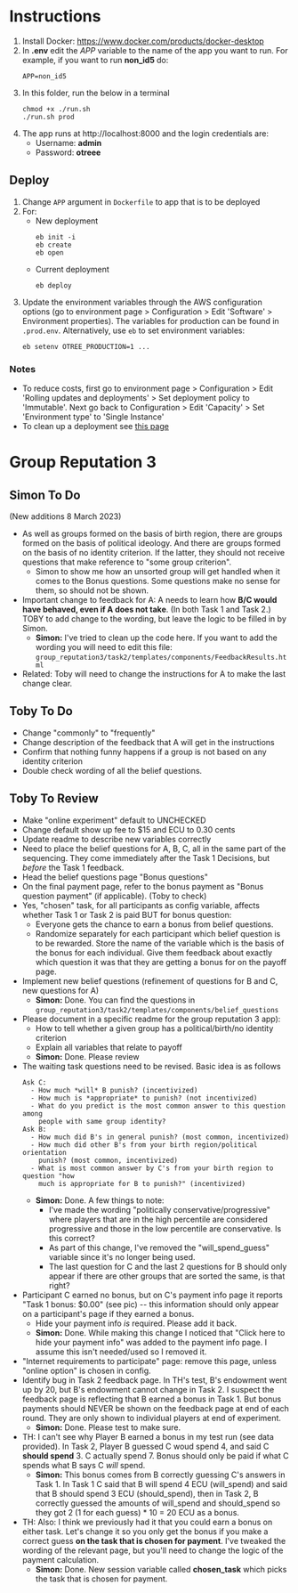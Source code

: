 # Instructions

1. Install Docker: https://www.docker.com/products/docker-desktop
2. In **.env** edit the *APP* variable to the name of the app you want to run.
   For example, if you want to run **non_id5** do:
   ```
   APP=non_id5
   ```
3. In this folder, run the below in a terminal
   ```
   chmod +x ./run.sh
   ./run.sh prod
   ```
4. The app runs at http://localhost:8000 and the login credentials are:
	- Username: **admin**
	- Password: **otreee**

## Deploy

1. Change `APP` argument in `Dockerfile` to app that is to be deployed
2. For:
   - New deployment
     ```
     eb init -i
     eb create
     eb open
     ```
   - Current deployment
     ```
     eb deploy
     ```
3. Update the environment variables through the AWS configuration options
   (go to environment page > Configuration > Edit 'Software' > Environment
   properties). The variables for production can be found in `.prod.env`.
   Alternatively, use `eb` to set environment variables:
   ```
   eb setenv OTREE_PRODUCTION=1 ...
   ```

### Notes

- To reduce costs, first go to environment page > Configuration > Edit
  'Rolling updates and deployments' > Set deployment policy to 'Immutable'.
  Next go back to Configuration > Edit 'Capacity' > Set 'Environment type'
  to 'Single Instance'
- To clean up a deployment see [this page](https://docs.aws.amazon.com/elasticbeanstalk/latest/dg/GettingStarted.Cleanup.html)

# Group Reputation 3

## Simon To Do

(New additions 8 March 2023)

- As well as groups formed on the basis of birth region, there are groups
  formed on the basis of political ideology. And there are groups formed on
  the basis of no identity criterion. If the latter, they should not receive
  questions that make reference to "some group criterion".
	- Simon to show me how an unsorted group will get handled when it comes to
    the Bonus questions. Some questions make no sense for them, so should not
    be shown.
- Important change to feedback for A: A needs to learn how **B/C would have
  behaved, even if A does not take**. (In both Task 1 and Task 2.) TOBY to
  add change to the wording, but leave the logic to be filled in by Simon.
  - **Simon:** I've tried to clean up the code here. If you want to add the
    wording you will need to edit this file:
    `group_reputation3/task2/templates/components/FeedbackResults.html`
- Related: Toby will need to change the instructions for A to make the last
  change clear.

## Toby To Do

- Change "commonly" to "frequently"
- Change description of the feedback that A will get in the instructions
- Confirm that nothing funny happens if a group is not based on any identity
  criterion
- Double check wording of all the belief questions.

## Toby To Review

- Make "online experiment" default to UNCHECKED
- Change default show up fee to $15 and ECU to 0.30 cents
- Update readme to describe new variables correctly
- Need to place the belief questions for A, B, C, all in the same part of the
  sequencing. They come immediately after the Task 1 Decisions, but *before*
  the Task 1 feedback.
- Head the belief questions page "Bonus questions"
- On the final payment page, refer to the bonus payment as "Bonus question
  payment" (if applicable). (Toby to check)
- Yes, "chosen" task, for all participants as config variable, affects whether
  Task 1 or Task 2 is paid BUT for bonus question: 
  - Everyone gets the chance to earn a bonus from belief questions.
  - Randomize separately for each participant which belief question is to be
    rewarded. Store the name of the variable which is the basis of the bonus
    for each individual. Give them feedback about exactly which question it was
    that they are getting a bonus for on the payoff page.
- Implement new belief questions (refinement of questions for B and C, new
  questions for A)
  - **Simon:** Done. You can find the questions in
    `group_reputation3/task2/templates/components/belief_questions`
- Please document in a specific readme for the group reputation 3 app):
	- How to tell whether a given group has a political/birth/no identity
    criterion
	- Explain all variables that relate to payoff
	- **Simon:** Done. Please review
- The waiting task questions need to be revised. Basic idea is as follows
  ```
  Ask C:
    - How much *will* B punish? (incentivized)
    - How much is *appropriate* to punish? (not incentivized) 
    - What do you predict is the most common answer to this question among
      people with same group identity?
  Ask B: 
    - How much did B's in general punish? (most common, incentivized)
    - How much did other B's from your birth region/political orientation
      punish? (most common, incentivized)
    - What is most common answer by C's from your birth region to question "how
      much is appropriate for B to punish?" (incentivized)
  ```
	- **Simon:** Done. A few things to note: 
		- I've made the wording "politically conservative/progressive" where
      players that are in the high percentile are considered progressive and
      those in the low percentile are conservative. Is this correct? 
		- As part of this change, I've removed the "will_spend_guess" variable
      since it's no longer being used.
		- The last question for C and the last 2 questions for B should only
      appear if there are other groups that are sorted the same, is that right?
- Participant C earned no bonus, but on C's payment info page it reports "Task
  1 bonus: $0.00" (see pic) -- this information should only appear on a
  participant's page if they earned a bonus.
    - Hide your payment info *is* required. Please add it back.
    - **Simon:** Done. While making this change I noticed that "Click here to
      hide your payment info" was added to the payment info page. I assume
      this isn't needed/used so I removed it.
- "Internet requirements to participate" page: remove this page, unless "online
  option" is chosen in config.
- Identify bug in Task 2 feedback page. In TH's test, B's endowment went up by
  20, but B's endowment cannot change in Task 2. I suspect the feedback page is
  reflecting that B earned a bonus in Task 1. But bonus payments should NEVER
  be shown on the feedback page at end of each round. They are only shown to
  individual players at end of experiment.
    - **Simon:** Done. Please test to make sure.
- TH: I can't see why Player B earned a bonus in my test run (see data
  provided). In Task 2, Player B guessed C woud spend 4, and said C **should
  spend** 3. C actually spend 7. Bonus should only be paid if what C spends
  what B says C *will* spend.
    - **Simon:** This bonus comes from B correctly guessing C's answers in
      Task 1. In Task 1 C said that B will spend 4 ECU (will_spend) and said
      that B should spend 3 ECU (should_spend), then in Task 2, B correctly
      guessed the amounts of will_spend and should_spend so they got 2 (1 for
      each guess) * 10 = 20 ECU as a bonus.
- TH: Also: I think we previously had it that you could earn a bonus on either
  task. Let's change it so you only get the bonus if you make a correct guess
  **on the task that is chosen for payment**. I've tweaked the wording of the
  relevant page, but you'll need to change the logic of the payment calculation.
    - **Simon:** Done. New session variable called **chosen_task** which picks
      the task that is chosen for payment.
